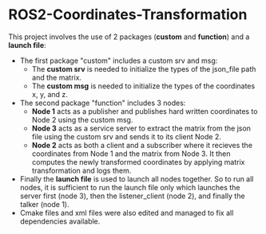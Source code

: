 # ROS2-Coordinates-Transformation

This project involves the use of 2 packages (**custom** and **function**) and a **launch file**:
- The first package "custom" includes a custom srv and msg:
  * The **custom srv** is needed to initialize the types of the json_file path and the matrix.
  * The **custom msg** is needed to initialize the types of the coordinates x, y, and z.
- The second package "function" includes 3 nodes:
  * **Node 1** acts as a publisher and publishes hard written coordinates to Node 2 using the custom msg.
  * **Node 3** acts as a service server to extract the matrix from the json file using the custom srv and sends it to its client Node 2.
  * **Node 2** acts as both a client and a subscriber where it recieves the coordinates from Node 1 and the matrix from Node 3. It then computes the newly transformed coordinates by applying matrix transformation and logs them. 
- Finally the **launch file** is used to launch all nodes together. So to run all nodes, it is sufficient to run the launch file only which launches the server first (node 3), then the listener_client (node 2), and finally the talker (node 1).
- Cmake files and xml files were also edited and managed to fix all dependencies available.
